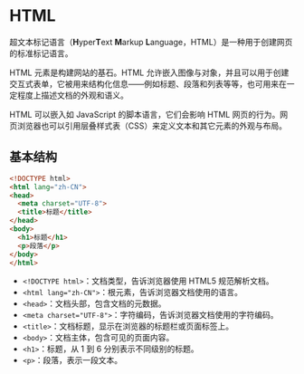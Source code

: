 # HTML

超文本标记语言（**H**yper**T**ext **M**arkup **L**anguage，HTML）是一种用于创建网页的标准标记语言。

HTML 元素是构建网站的基石。HTML 允许嵌入图像与对象，并且可以用于创建交互式表单，它被用来结构化信息——例如标题、段落和列表等等，也可用来在一定程度上描述文档的外观和语义。

HTML 可以嵌入如 JavaScript 的脚本语言，它们会影响 HTML 网页的行为。网页浏览器也可以引用层叠样式表（CSS）来定义文本和其它元素的外观与布局。

## 基本结构

``` html title="基本结构"
<!DOCTYPE html>
<html lang="zh-CN">
<head>
  <meta charset="UTF-8">
  <title>标题</title>
</head>
<body>
  <h1>标题</h1>
  <p>段落</p>
</body>
</html>
```

- `<!DOCTYPE html>`：文档类型，告诉浏览器使用 HTML5 规范解析文档。
- `<html lang="zh-CN">`：根元素，告诉浏览器文档使用的语言。
- `<head>`：文档头部，包含文档的元数据。
- `<meta charset="UTF-8">`：字符编码，告诉浏览器文档使用的字符编码。
- `<title>`：文档标题，显示在浏览器的标题栏或页面标签上。
- `<body>`：文档主体，包含可见的页面内容。
- `<h1>`：标题，从 1 到 6 分别表示不同级别的标题。
- `<p>`：段落，表示一段文本。



